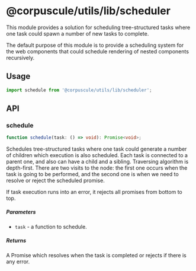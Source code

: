 # @corpuscule/utils/lib/scheduler

This module provides a solution for scheduling tree-structured tasks where
one task could spawn a number of new tasks to complete.

The default purpose of this module is to provide a scheduling system for the
web components that could schedule rendering of nested components recursively.

## Usage

```typescript
import schedule from '@corpuscule/utils/lib/scheduler';
```

## API

### schedule

```typescript
function schedule(task: () => void): Promise<void>;
```

Schedules tree-structured tasks where one task could generate a number of
children which execution is also scheduled. Each task is connected to a parent
one, and also can have a child and a sibling. Traversing algorithm is
depth-first. There are two visits to the node: the first one occurs when the
task is going to be performed, and the second one is when we need to resolve or
reject the scheduled promise.

If task execution runs into an error, it rejects all promises from bottom to
top.

##### Parameters

- `task` - a function to schedule.

##### Returns

A Promise which resolves when the task is completed or rejects if there is any
error.
